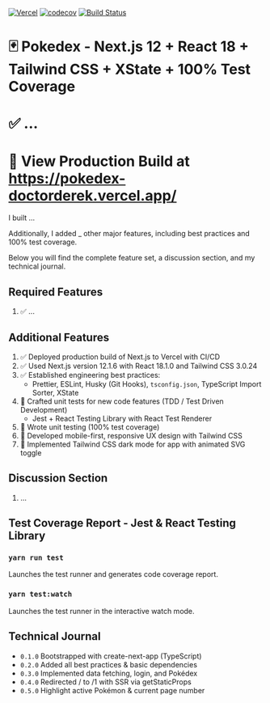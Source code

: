 [![Vercel](https://therealsujitk-vercel-badge.vercel.app/?app=pokedex-doctorderek)](https://pokedex-doctorderek.vercel.app/) [![codecov](https://codecov.io/gh/DoctorDerek/pokedex/branch/main/graph/badge.svg?token=3gfQ4azgws)](https://codecov.io/gh/DoctorDerek/pokedex) [![Build Status](https://app.travis-ci.com/DoctorDerek/pokedex.svg?branch=main)](https://app.travis-ci.com/DoctorDerek/pokedex)

# 🃏 Pokedex - Next.js 12 + React 18 + Tailwind CSS + XState + 100% Test Coverage

# ✅ ...

# 👀 View Production Build at https://pokedex-doctorderek.vercel.app/

I built ...

Additionally, I added \_ other major features, including best practices and 100% test coverage.

Below you will find the complete feature set, a discussion section, and my technical journal.

## Required Features

1. ✅ ...

## Additional Features

1. ✅ Deployed production build of Next.js to Vercel with CI/CD
2. ✅ Used Next.js version 12.1.6 with React 18.1.0 and Tailwind CSS 3.0.24
3. ✅ Established engineering best practices:
   - Prettier, ESLint, Husky (Git Hooks), `tsconfig.json`, TypeScript Import Sorter, XState
4. 🌠 Crafted unit tests for new code features (TDD / Test Driven Development)
   - Jest + React Testing Library with React Test Renderer
5. 🌠 Wrote unit testing (100% test coverage)
6. 🌠 Developed mobile-first, responsive UX design with Tailwind CSS
7. 🌠 Implemented Tailwind CSS dark mode for app with animated SVG toggle

## Discussion Section

1. ...

## Test Coverage Report - Jest & React Testing Library

### `yarn run test`

Launches the test runner and generates code coverage report.

### `yarn test:watch`

Launches the test runner in the interactive watch mode.

## Technical Journal

- `0.1.0` Bootstrapped with create-next-app (TypeScript)
- `0.2.0` Added all best practices & basic dependencies
- `0.3.0` Implemented data fetching, login, and Pokédex
- `0.4.0` Redirected / to /1 with SSR via getStaticProps
- `0.5.0` Highlight active Pokémon & current page number
